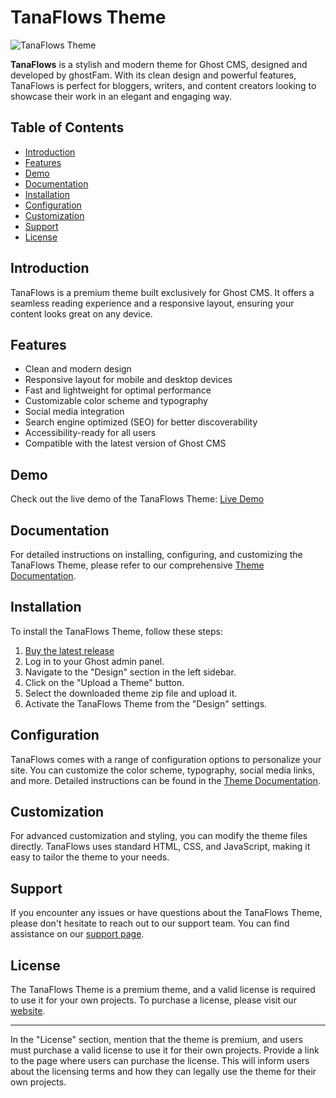 # TanaFlows Theme

![TanaFlows Theme](https://ghostfam.win/content/images/size/w2000/2023/07/tanaflow-cover.png)

**TanaFlows** is a stylish and modern theme for Ghost CMS, designed and developed by ghostFam. With its clean design and powerful features, TanaFlows is perfect for bloggers, writers, and content creators looking to showcase their work in an elegant and engaging way.

## Table of Contents

- [Introduction](#introduction)
- [Features](#features)
- [Demo](#demo)
- [Documentation](#documentation)
- [Installation](#installation)
- [Configuration](#configuration)
- [Customization](#customization)
- [Support](#support)
- [License](#license)

## Introduction

TanaFlows is a premium theme built exclusively for Ghost CMS. It offers a seamless reading experience and a responsive layout, ensuring your content looks great on any device.

## Features

- Clean and modern design
- Responsive layout for mobile and desktop devices
- Fast and lightweight for optimal performance
- Customizable color scheme and typography
- Social media integration
- Search engine optimized (SEO) for better discoverability
- Accessibility-ready for all users
- Compatible with the latest version of Ghost CMS

## Demo

Check out the live demo of the TanaFlows Theme: [Live Demo](https://ghostfam.win)

## Documentation

For detailed instructions on installing, configuring, and customizing the TanaFlows Theme, please refer to our comprehensive [Theme Documentation](https://ghostfam.win/docs/).

## Installation

To install the TanaFlows Theme, follow these steps:

1. [Buy the latest release](https://ghostfam.lemonsqueezy.com/checkout/buy/b81cabe1-b10e-4830-97c0-309eebb0171d)
2. Log in to your Ghost admin panel.
3. Navigate to the "Design" section in the left sidebar.
4. Click on the "Upload a Theme" button.
5. Select the downloaded theme zip file and upload it.
6. Activate the TanaFlows Theme from the "Design" settings.

## Configuration

TanaFlows comes with a range of configuration options to personalize your site. You can customize the color scheme, typography, social media links, and more. Detailed instructions can be found in the [Theme Documentation](https://ghostfam.win/docs/).

## Customization

For advanced customization and styling, you can modify the theme files directly. TanaFlows uses standard HTML, CSS, and JavaScript, making it easy to tailor the theme to your needs.

## Support

If you encounter any issues or have questions about the TanaFlows Theme, please don't hesitate to reach out to our support team. You can find assistance on our [support page](mailto:cuong@ghostfam.com).

## License

The TanaFlows Theme is a premium theme, and a valid license is required to use it for your own projects. To purchase a license, please visit our [website](https://ghostfam.lemonsqueezy.com/checkout/buy/b81cabe1-b10e-4830-97c0-309eebb0171d).

---

In the "License" section, mention that the theme is premium, and users must purchase a valid license to use it for their own projects. Provide a link to the page where users can purchase the license. This will inform users about the licensing terms and how they can legally use the theme for their own projects.
